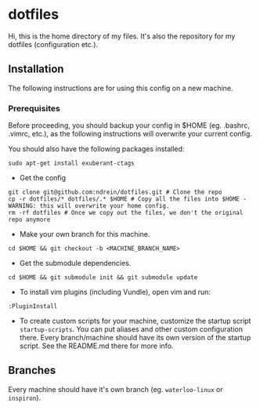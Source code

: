 # dotfiles

Hi, this is the home directory of my files.  It's also the repository for my dotfiles (configuration etc.).


## Installation

The following instructions are for using this config on a new machine.


### Prerequisites

Before proceeding, you should backup your config in $HOME (eg. .bashrc, .vimrc, etc.), as the following instructions will overwrite your current config.

You should also have the following packages installed:
```shell
sudo apt-get install exuberant-ctags
```


*  Get the config
```shell
git clone git@github.com:ndrein/dotfiles.git # Clone the repo
cp -r dotfiles/* dotfiles/.* $HOME # Copy all the files into $HOME - WARNING: this will overwrite your home config.
rm -rf dotfiles # Once we copy out the files, we don't the original repo anymore
```
* Make your own branch for this machine.
```shell
cd $HOME && git checkout -b <MACHINE_BRANCH_NAME>
```
*  Get the submodule dependencies.
```shell
cd $HOME && git submodule init && git submodule update
```
*  To install vim plugins (including Vundle), open vim and run:
```vim
:PluginInstall
```
*  To create custom scripts for your machine, customize the startup script `startup-scripts`.  You can put aliases and other custom configuration there. Every branch/machine should have its own version of the startup script.  See the README.md there for more info. 


## Branches

Every machine should have it's own branch (eg. `waterloo-linux` or `inspiron`).
